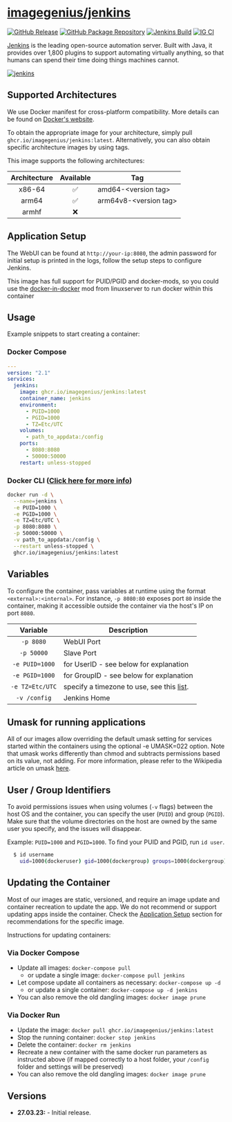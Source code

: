 <!-- DO NOT EDIT THIS FILE MANUALLY  -->

# [imagegenius/jenkins](https://github.com/imagegenius/docker-jenkins)

[![GitHub Release](https://img.shields.io/github/release/imagegenius/docker-jenkins.svg?color=007EC6&labelColor=555555&logoColor=ffffff&style=for-the-badge&logo=github)](https://github.com/imagegenius/docker-jenkins/releases)
[![GitHub Package Repository](https://shields.io/badge/GitHub%20Package-blue?logo=github&logoColor=ffffff&style=for-the-badge)](https://github.com/imagegenius/docker-jenkins/packages)
[![Jenkins Build](https://img.shields.io/jenkins/build?labelColor=555555&logoColor=ffffff&style=for-the-badge&jobUrl=https%3A%2F%2Fci.imagegenius.io%2Fjob%2FDocker-Pipeline-Builders%2Fjob%2Fdocker-jenkins%2Fjob%2Fmain%2F&logo=jenkins)](https://ci.imagegenius.io/job/Docker-Pipeline-Builders/job/docker-jenkins/job/main/)
[![IG CI](https://img.shields.io/badge/dynamic/yaml?color=007EC6&labelColor=555555&logoColor=ffffff&style=for-the-badge&label=CI&query=CI&url=https%3A%2F%2Fci-tests.imagegenius.io%2Fjenkins%2Flatest-main%2Fci-status.yml)](https://ci-tests.imagegenius.io/jenkins/latest-main/index.html)

[Jenkins](https://jenkins.io/) is the leading open-source automation server. Built with Java, it provides over 1,800 plugins to support automating virtually anything, so that humans can spend their time doing things machines cannot.

[![jenkins](https://camo.githubusercontent.com/1babb15d046739f64d24c9a3424dd912a88683894f6f2307a969501ad84739f8/68747470733a2f2f7777772e6a656e6b696e732e696f2f696d616765732f6a656e6b696e732d6c6f676f2d7469746c652d6461726b2e737667)](https://jenkins.io/)

## Supported Architectures

We use Docker manifest for cross-platform compatibility. More details can be found on [Docker's website](https://github.com/docker/distribution/blob/master/docs/spec/manifest-v2-2.md#manifest-list).

To obtain the appropriate image for your architecture, simply pull `ghcr.io/imagegenius/jenkins:latest`. Alternatively, you can also obtain specific architecture images by using tags.

This image supports the following architectures:

| Architecture | Available | Tag |
| :----: | :----: | ---- |
| x86-64 | ✅ | amd64-\<version tag\> |
| arm64 | ✅ | arm64v8-\<version tag\> |
| armhf | ❌ | |

## Application Setup

The WebUI can be found at `http://your-ip:8080`, the admin password for initial setup is printed in the logs, follow the setup steps to configure Jenkins.

This image has full support for PUID/PGID and docker-mods, so you could use the [docker-in-docker](https://github.com/linuxserver/docker-mods/tree/universal-docker-in-docker) mod from linuxserver to run docker within this container

## Usage

Example snippets to start creating a container:

### Docker Compose

```yaml
---
version: "2.1"
services:
  jenkins:
    image: ghcr.io/imagegenius/jenkins:latest
    container_name: jenkins
    environment:
      - PUID=1000
      - PGID=1000
      - TZ=Etc/UTC
    volumes:
      - path_to_appdata:/config
    ports:
      - 8080:8080
      - 50000:50000
    restart: unless-stopped
```

### Docker CLI ([Click here for more info](https://docs.docker.com/engine/reference/commandline/cli/))

```bash
docker run -d \
  --name=jenkins \
  -e PUID=1000 \
  -e PGID=1000 \
  -e TZ=Etc/UTC \
  -p 8080:8080 \
  -p 50000:50000 \
  -v path_to_appdata:/config \
  --restart unless-stopped \
  ghcr.io/imagegenius/jenkins:latest

```

## Variables

To configure the container, pass variables at runtime using the format `<external>:<internal>`. For instance, `-p 8080:80` exposes port `80` inside the container, making it accessible outside the container via the host's IP on port `8080`.

| Variable | Description |
| :----: | --- |
| `-p 8080` | WebUI Port |
| `-p 50000` | Slave Port |
| `-e PUID=1000` | for UserID - see below for explanation |
| `-e PGID=1000` | for GroupID - see below for explanation |
| `-e TZ=Etc/UTC` | specify a timezone to use, see this [list](https://en.wikipedia.org/wiki/List_of_tz_database_time_zones#List). |
| `-v /config` | Jenkins Home |

## Umask for running applications

All of our images allow overriding the default umask setting for services started within the containers using the optional -e UMASK=022 option. Note that umask works differently than chmod and subtracts permissions based on its value, not adding. For more information, please refer to the Wikipedia article on umask [here](https://en.wikipedia.org/wiki/Umask).

## User / Group Identifiers

To avoid permissions issues when using volumes (`-v` flags) between the host OS and the container, you can specify the user (`PUID`) and group (`PGID`). Make sure that the volume directories on the host are owned by the same user you specify, and the issues will disappear.

Example: `PUID=1000` and `PGID=1000`. To find your PUID and PGID, run `id user`.

```bash
  $ id username
    uid=1000(dockeruser) gid=1000(dockergroup) groups=1000(dockergroup)
```

## Updating the Container

Most of our images are static, versioned, and require an image update and container recreation to update the app. We do not recommend or support updating apps inside the container. Check the [Application Setup](#application-setup) section for recommendations for the specific image.

Instructions for updating containers:

### Via Docker Compose

* Update all images: `docker-compose pull`
  * or update a single image: `docker-compose pull jenkins`
* Let compose update all containers as necessary: `docker-compose up -d`
  * or update a single container: `docker-compose up -d jenkins`
* You can also remove the old dangling images: `docker image prune`

### Via Docker Run

* Update the image: `docker pull ghcr.io/imagegenius/jenkins:latest`
* Stop the running container: `docker stop jenkins`
* Delete the container: `docker rm jenkins`
* Recreate a new container with the same docker run parameters as instructed above (if mapped correctly to a host folder, your `/config` folder and settings will be preserved)
* You can also remove the old dangling images: `docker image prune`

## Versions

* **27.03.23:** - Initial release.

